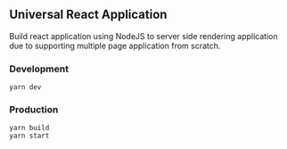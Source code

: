 ## Universal React Application

Build react application using NodeJS to server side rendering application due to supporting multiple page application from scratch.

### Development

```
yarn dev
```

### Production

```
yarn build
yarn start
```
